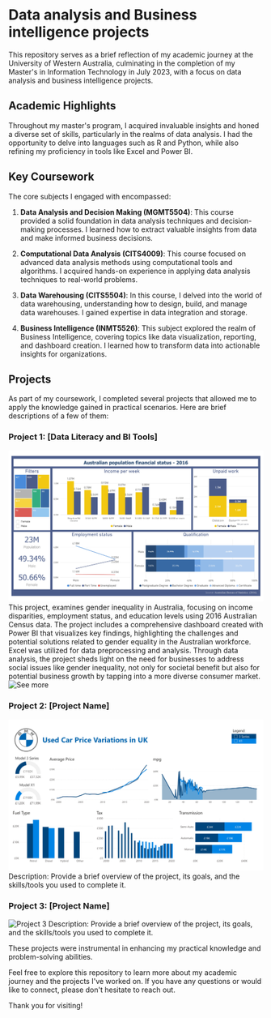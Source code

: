 # Data analysis and Business intelligence projects

This repository serves as a brief reflection of my academic journey at the University of Western Australia, culminating in the completion of my Master's in Information Technology in July 2023, with a focus on data analysis and business intelligence projects.

## Academic Highlights

Throughout my master's program, I acquired invaluable insights and honed a diverse set of skills, particularly in the realms of data analysis. I had the opportunity to delve into languages such as R and Python, while also refining my proficiency in tools like Excel and Power BI.

## Key Coursework

The core subjects I engaged with encompassed:

1. **Data Analysis and Decision Making (MGMT5504)**: This course provided a solid foundation in data analysis techniques and decision-making processes. I learned how to extract valuable insights from data and make informed business decisions.

2. **Computational Data Analysis (CITS4009)**: This course focused on advanced data analysis methods using computational tools and algorithms. I acquired hands-on experience in applying data analysis techniques to real-world problems.

3. **Data Warehousing (CITS5504)**: In this course, I delved into the world of data warehousing, understanding how to design, build, and manage data warehouses. I gained expertise in data integration and storage.

4. **Business Intelligence (INMT5526)**: This subject explored the realm of Business Intelligence, covering topics like data visualization, reporting, and dashboard creation. I learned how to transform data into actionable insights for organizations.

## Projects

As part of my coursework, I completed several projects that allowed me to apply the knowledge gained in practical scenarios. Here are brief descriptions of a few of them:

### Project 1: [Data Literacy and BI Tools]

![Project 1](Business-Intelligence\Project-1\Assessment-Dashboard.jpg)
This project, examines gender inequality in Australia, focusing on income disparities, employment status, and education levels using 2016 Australian Census data. The project includes a comprehensive dashboard created with Power BI that visualizes key findings, highlighting the challenges and potential solutions related to gender equality in the Australian workforce. Excel was utilized for data preprocessing and analysis. Through data analysis, the project sheds light on the need for businesses to address social issues like gender inequality, not only for societal benefit but also for potential business growth by tapping into a more diverse consumer market.
![See more](Business-Intelligence\Project-1)

### Project 2: [Project Name]

![Project 2](https://github.com/souzalii/Data-Analysis/blob/main/Business%20Intelligence/Project-2/Dashboard_page-0001.jpg)
Description: Provide a brief overview of the project, its goals, and the skills/tools you used to complete it.

### Project 3: [Project Name]

![Project 3](images/project3.png)
Description: Provide a brief overview of the project, its goals, and the skills/tools you used to complete it.

These projects were instrumental in enhancing my practical knowledge and problem-solving abilities.

Feel free to explore this repository to learn more about my academic journey and the projects I've worked on. If you have any questions or would like to connect, please don't hesitate to reach out.

Thank you for visiting!
